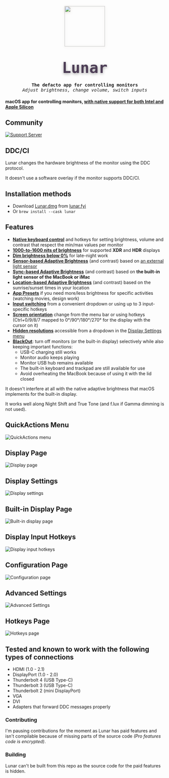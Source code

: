 <p align="center">
    <a href="https://lunar.fyi/"><img width="128" height="128" src="https://static.lunar.fyi/svg/lunar.svg" style="filter: drop-shadow(0px 2px 4px rgba(80, 50, 6, 0.2));"></a>
  <h1 align="center"><code style="text-shadow: 0px 3px 10px rgba(8, 0, 6, 0.35); font-size: 3rem; font-family: ui-monospace, Menlo, monospace; font-weight: 800; background: transparent; color: #4d3e56; padding: 0.2rem 0.2rem; border-radius: 6px">Lunar</code></h1>
  <h4 align="center" style="padding: 0; margin: 0; font-family: ui-monospace, monospace;">The defacto app for controlling monitors</h4>
  <h6 align="center" style="padding: 0; margin: 0; font-family: ui-monospace, monospace; font-weight: 400;">Adjust brightness, change volume, switch inputs</h6>
</p>

#### macOS app for controlling monitors, [with native support for both Intel and Apple Silicon](https://lunar.fyi/#m1)

## Community

[![Support Server](https://img.shields.io/discord/852182428155904010.svg?label=Discord&logo=Discord&colorB=7289da&style=for-the-badge)](https://discord.gg/dJPHpWgAhV)

## DDC/CI

Lunar changes the hardware brightness of the monitor using the DDC protocol.

It doesn't use a software overlay if the monitor supports DDC/CI.

## Installation methods
- Download [Lunar.dmg](https://lunar.fyi/download/latest) from [lunar.fyi](https://lunar.fyi/)
- Or `brew install --cask lunar`

## Features
- **[Native keyboard control](https://lunar.fyi/#keys)** and hotkeys for setting brightness, volume and contrast that respect the min/max values per monitor
- **[1000-to-1600 nits of brightness](https://lunar.fyi/#xdr)** for supported **XDR** and **HDR** displays
- **[Dim brightness below 0%](https://lunar.fyi/#subzero)** for late-night work
- **[Sensor-based Adaptive Brightness](https://lunar.fyi/#sensor)** (and contrast) based on [an external light sensor](https://lunar.fyi/sensor)
- **[Sync-based Adaptive Brightness](https://lunar.fyi/#sync)** (and contrast) based on **the built-in light sensor of the MacBook or iMac**
- **[Location-based Adaptive Brightness](https://lunar.fyi/#location)** (and contrast) based on the sunrise/sunset times in your location
- **[App Presets](https://lunar.fyi/#configuration-page)** if you need more/less brightness for specific activities (watching movies, design work)
- **[Input switching](#input-hotkeys)** from a convenient dropdown or using up to 3 input-specific hotkeys
- **[Screen orientation](https://lunar.fyi/#display-settings-page)** change from the menu bar or using hotkeys (Ctrl+0/9/8/7 mapped to 0°/90°/180°/270° for the display with the cursor on it)
- **[Hidden resolutions](https://lunar.fyi/#display-settings-page)** accessible from a dropdown in the [Display Settings menu](#display-settings)
- **[BlackOut](https://lunar.fyi/#blackout)**: turn off monitors (or the built-in display) selectively while also keeping important functions:
    - USB-C charging still works
    - Monitor audio keeps playing
    - Monitor USB hub remains available
    - The built-in keyboard and trackpad are still available for use
    - Avoid overheating the MacBook because of using it with the lid closed

It doesn't interfere at all with the native adaptive brightness that macOS implements for the built-in display.

It works well along Night Shift and True Tone (and f.lux if Gamma dimming is not used).


## QuickActions Menu

![QuickActions menu](https://files.lunar.fyi/menu-density-demo.png)

## Display Page

![Display page](https://files.lunar.fyi/display-page.png)

## Display Settings

![Display settings](https://files.lunar.fyi/display-settings.png)

## Built-in Display Page

![Built-in display page](https://files.lunar.fyi/builtin-page.png)

## Display Input Hotkeys

![Display input hotkeys](https://files.lunar.fyi/input-hotkeys.png)

## Configuration Page

![Configuration page](https://files.lunar.fyi/configuration-page.png)

## Advanced Settings

![Advanced Settings](https://files.lunar.fyi/advanced-settings.png)

## Hotkeys Page

![Hotkeys page](https://files.lunar.fyi/hotkeys-page.png)


## Tested and known to work with the following types of connections
- HDMI (1.0 - 2.1)
- DisplayPort (1.0 - 2.0)
- Thunderbolt 4 (USB Type-C)
- Thunderbolt 3 (USB Type-C)
- Thunderbolt 2 (mini DisplayPort)
- VGA
- DVI
- Adapters that forward DDC messages properly

### Contributing
I'm pausing contributions for the moment as Lunar has paid features and isn't compilable because of missing parts of the source code *(Pro features code is encrypted)*.

### Building
Lunar can't be built from this repo as the source code for the paid features is hidden.
